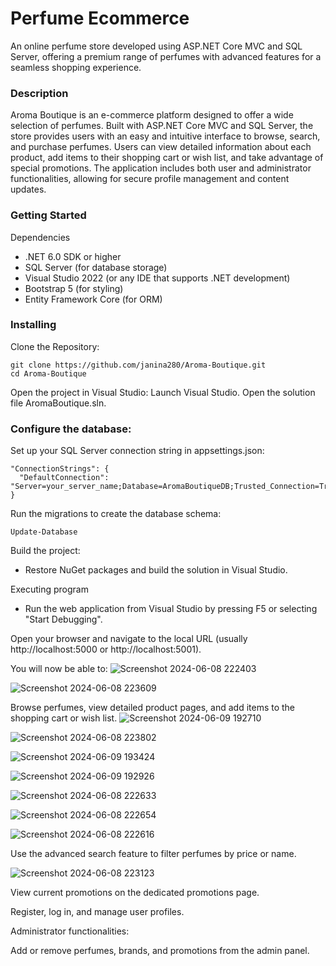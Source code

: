 # Perfume Ecommerce
An online perfume store developed using ASP.NET Core MVC and SQL Server, offering a premium range of perfumes with advanced features for a seamless shopping experience.

### Description
Aroma Boutique is an e-commerce platform designed to offer a wide selection of perfumes. Built with ASP.NET Core MVC and SQL Server, the store provides users with an easy and intuitive interface to browse, search, and purchase perfumes. Users can view detailed information about each product, add items to their shopping cart or wish list, and take advantage of special promotions. The application includes both user and administrator functionalities, allowing for secure profile management and content updates.

### Getting Started
Dependencies
* .NET 6.0 SDK or higher
* SQL Server (for database storage)
* Visual Studio 2022 (or any IDE that supports .NET development)
* Bootstrap 5 (for styling)
* Entity Framework Core (for ORM)

### Installing
Clone the Repository:
```
git clone https://github.com/janina280/Aroma-Boutique.git
cd Aroma-Boutique
```

Open the project in Visual Studio:
Launch Visual Studio.
Open the solution file AromaBoutique.sln.

### Configure the database:
Set up your SQL Server connection string in appsettings.json:
```
"ConnectionStrings": {
  "DefaultConnection": "Server=your_server_name;Database=AromaBoutiqueDB;Trusted_Connection=True;"
}
```

Run the migrations to create the database schema:
```
Update-Database
```

Build the project:
* Restore NuGet packages and build the solution in Visual Studio.

Executing program
* Run the web application from Visual Studio by pressing F5 or selecting "Start Debugging".

Open your browser and navigate to the local URL (usually http://localhost:5000 or http://localhost:5001).

You will now be able to:
![Screenshot 2024-06-08 222403](https://github.com/user-attachments/assets/6145f11d-b27a-4fc4-8607-163f89593ff5)

![Screenshot 2024-06-08 223609](https://github.com/user-attachments/assets/fd690434-16ac-4883-8653-9c6b22cc69a3)

Browse perfumes, view detailed product pages, and add items to the shopping cart or wish list.
![Screenshot 2024-06-09 192710](https://github.com/user-attachments/assets/b44e6006-c76a-4367-b35a-fa14987611b5)

![Screenshot 2024-06-08 223802](https://github.com/user-attachments/assets/75919f3c-97f1-4f27-b40f-963afa9a0e18)

![Screenshot 2024-06-09 193424](https://github.com/user-attachments/assets/a42d1d55-a3b1-4505-aeab-5fdad5fe4299)

![Screenshot 2024-06-09 192926](https://github.com/user-attachments/assets/db87c67f-6958-402c-92f8-ac21711c66fc)

![Screenshot 2024-06-08 222633](https://github.com/user-attachments/assets/a4a32ab5-624c-4f1b-85dc-2c1a9ad9734d)

![Screenshot 2024-06-08 222654](https://github.com/user-attachments/assets/b129aa21-73f7-419a-a2e5-6379895e684a)

![Screenshot 2024-06-08 222616](https://github.com/user-attachments/assets/f275f1ef-a683-4cd3-b754-7bfa92b17e14)

Use the advanced search feature to filter perfumes by price or name.

![Screenshot 2024-06-08 223123](https://github.com/user-attachments/assets/975ee01f-b4ea-4ba2-bec5-54a225b9a7eb)

View current promotions on the dedicated promotions page.

Register, log in, and manage user profiles.

Administrator functionalities:

Add or remove perfumes, brands, and promotions from the admin panel.
